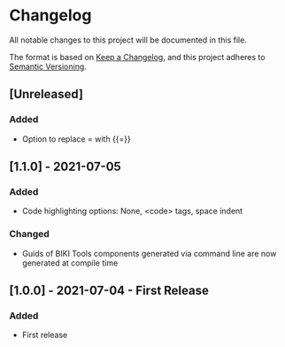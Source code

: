 # Changelog
All notable changes to this project will be documented in this file.

The format is based on [Keep a Changelog](https://keepachangelog.com/en/1.0.0/),
and this project adheres to [Semantic Versioning](https://semver.org/spec/v2.0.0.html).

## [Unreleased]
### Added
- Option to replace = with {{=}}

## [1.1.0] - 2021-07-05
### Added
- Code highlighting options: None, \<code\> tags, space indent
### Changed
- Guids of BIKI Tools components generated via command line are now generated at compile time

## [1.0.0] - 2021-07-04 - First Release
### Added
- First release